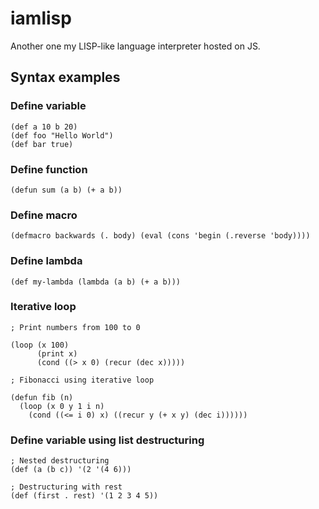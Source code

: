 # iamlisp

Another one my LISP-like language interpreter hosted on JS.

## Syntax examples

### Define variable

```
(def a 10 b 20)
(def foo "Hello World")
(def bar true)
```

### Define function

```
(defun sum (a b) (+ a b))
```

### Define macro

```
(defmacro backwards (. body) (eval (cons 'begin (.reverse 'body))))
```

### Define lambda

```
(def my-lambda (lambda (a b) (+ a b)))
```

### Iterative loop

```
; Print numbers from 100 to 0

(loop (x 100)
      (print x)
      (cond ((> x 0) (recur (dec x)))))

; Fibonacci using iterative loop

(defun fib (n)
  (loop (x 0 y 1 i n)
    (cond ((<= i 0) x) ((recur y (+ x y) (dec i))))))
```

### Define variable using list destructuring
```
; Nested destructuring
(def (a (b c)) '(2 '(4 6)))

; Destructuring with rest
(def (first . rest) '(1 2 3 4 5))
```
